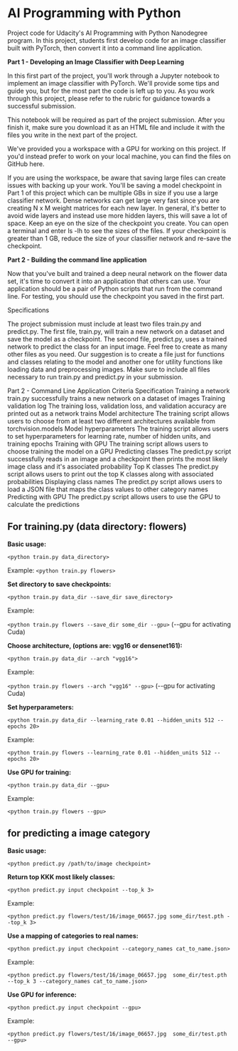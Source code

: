 # AI Programming with Python

Project code for Udacity's AI Programming with Python Nanodegree program. In this project, students first develop code for an image classifier built with PyTorch, then convert it into a command line application.

**Part 1 - Developing an Image Classifier with Deep Learning**

In this first part of the project, you'll work through a Jupyter notebook to implement an image classifier with PyTorch. We'll provide some tips and guide you, but for the most part the code is left up to you. As you work through this project, please refer to the rubric for guidance towards a successful submission.


This notebook will be required as part of the project submission. After you finish it, make sure you download it as an HTML file and include it with the files you write in the next part of the project.

We've provided you a workspace with a GPU for working on this project. If you'd instead prefer to work on your local machine, you can find the files on GitHub here.

If you are using the workspace, be aware that saving large files can create issues with backing up your work. You'll be saving a model checkpoint in Part 1 of this project which can be multiple GBs in size if you use a large classifier network. Dense networks can get large very fast since you are creating N x M weight matrices for each new layer. In general, it's better to avoid wide layers and instead use more hidden layers, this will save a lot of space. Keep an eye on the size of the checkpoint you create. You can open a terminal and enter ls -lh to see the sizes of the files. If your checkpoint is greater than 1 GB, reduce the size of your classifier network and re-save the checkpoint.

**Part 2 - Building the command line application**

Now that you've built and trained a deep neural network on the flower data set, it's time to convert it into an application that others can use. Your application should be a pair of Python scripts that run from the command line. For testing, you should use the checkpoint you saved in the first part.

Specifications

The project submission must include at least two files train.py and predict.py. The first file, train.py, will train a new network on a dataset and save the model as a checkpoint. The second file, predict.py, uses a trained network to predict the class for an input image. Feel free to create as many other files as you need. Our suggestion is to create a file just for functions and classes relating to the model and another one for utility functions like loading data and preprocessing images. Make sure to include all files necessary to run train.py and predict.py in your submission.
    

Part 2 - Command Line Application
Criteria 	Specification
Training a network 	train.py successfully trains a new network on a dataset of images
Training validation log 	The training loss, validation loss, and validation accuracy are printed out as a network trains
Model architecture 	The training script allows users to choose from at least two different architectures available from torchvision.models
Model hyperparameters 	The training script allows users to set hyperparameters for learning rate, number of hidden units, and training epochs
Training with GPU 	The training script allows users to choose training the model on a GPU
Predicting classes 	The predict.py script successfully reads in an image and a checkpoint then prints the most likely image class and it's associated probability
Top K classes 	The predict.py script allows users to print out the top K classes along with associated probabilities
Displaying class names 	The predict.py script allows users to load a JSON file that maps the class values to other category names
Predicting with GPU 	The predict.py script allows users to use the GPU to calculate the predictions

## For training.py (data directory: flowers)

**Basic usage:**

`<python train.py data_directory>`

Example:
`<python train.py flowers>`

**Set directory to save checkpoints:**

`<python train.py data_dir --save_dir save_directory>`

Example:

`<python train.py flowers --save_dir some_dir --gpu>`  (--gpu for activating Cuda)

**Choose architecture, (options are: vgg16 or densenet161):**

`<python train.py data_dir --arch "vgg16">`

Example:

`<python train.py flowers --arch "vgg16" --gpu>` (--gpu for activating Cuda)

**Set hyperparameters:**

`<python train.py data_dir --learning_rate 0.01 --hidden_units 512 --epochs 20>`

Example:

`<python train.py flowers --learning_rate 0.01 --hidden_units 512 --epochs 20>`

**Use GPU for training:**

`<python train.py data_dir --gpu>`

Example:

`<python train.py flowers --gpu>`

## for predicting a image category


**Basic usage:**

`<python predict.py /path/to/image checkpoint>`

**Return top KKK most likely classes:**

`<python predict.py input checkpoint --top_k 3>`

Example:

`<python predict.py flowers/test/16/image_06657.jpg some_dir/test.pth --top_k 3>`

**Use a mapping of categories to real names:**

`<python predict.py input checkpoint --category_names cat_to_name.json>`

Example:

`<python predict.py flowers/test/16/image_06657.jpg  some_dir/test.pth --top_k 3 --category_names cat_to_name.json>`

**Use GPU for inference:**

`<python predict.py input checkpoint --gpu>`

Example:

`<python predict.py flowers/test/16/image_06657.jpg  some_dir/test.pth --gpu>`



